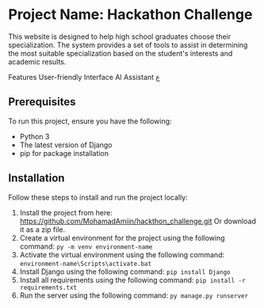 <!-- HACKATHON CHALLENGE -->
# Project Name: Hackathon Challenge

This website is designed to help high school graduates choose their specialization. The system provides a set of tools to assist in determining the most suitable specialization based on the student's interests and academic results.

Features
User-friendly Interface
AI Assistant
ع

## Prerequisites
To run this project, ensure you have the following:
- Python 3
- The latest version of Django
- pip for package installation

## Installation

Follow these steps to install and run the project locally:

1. Install the project from here: https://github.com/MohamadAmiin/hackthon_challenge.git
   Or download it as a zip file.
2. Create a virtual environment for the project using the following command: `py -m venv environment-name`
3. Activate the virtual environment using the following command: `environment-name\Scripts\activate.bat`
4. Install Django using the following command: `pip install Django`
5. Install all requirements using the following command: `pip install -r requirements.txt`
6. Run the server using the following command: `py manage.py runserver`
